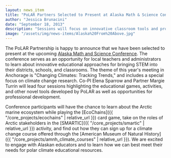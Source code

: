 ```yaml
---
layout: news_item
title: "PoLAR Partners Selected to Present at Alaska Math & Science Conference"
author: "Jessica Brunacini"
date: "September 18, 2013"
description: "Sessions will focus on innovative classroom tools and professional development."
image: "/assets/img/news-items/Alaska%20From%20Above.jpg"
---
```


The PoLAR Partnership is happy to announce that we have been selected to present at the upcoming [Alaska Math and Science Conference](https://sites.google.com/site/2013akmathsciconference/).  The conference serves as an opportunity for local teachers and administrators to learn about innovative educational approaches for bringing STEM into their districts, schools, and classrooms.  The theme of this year's meeting in Anchorage is "Changing Climates: Tracking Trends," and includes a special focus on climate change research.  Co-PI Elena Sparrow and Partner Margie Turrin will lead four sessions highlighting the educational games, activities, and other novel tools developed by PoLAR as well as opportunities for professional development.

Conference participants will have the chance to learn about the Arctic marine ecosystem while playing the [EcoChains]({{ "/core_projects/ecochains" | relative_url }}) card game, take on the roles of Arctic stakeholders in the [SMARTIC]({{ "/core_projects/smartic" | relative_url }}) activity, and find out how they can sign up for a climate change course offered through the [American Museum of Natural History]({{ "/core_projects/amnh_climate_courses" | relative_url }}).  We are excited to engage with Alaskan educators and to learn how we can best meet their needs for polar climate educational resources.
